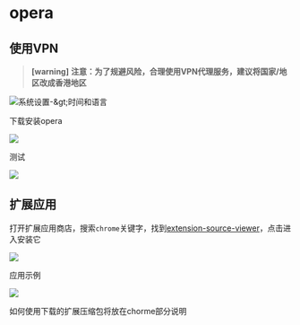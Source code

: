 # opera

## 使用VPN

> **[warning]**
> **注意：为了规避风险，合理使用VPN代理服务，建议将国家/地区改成香港地区**


![&#x7CFB;&#x7EDF;&#x8BBE;&#x7F6E;-&amp;gt;&#x65F6;&#x95F4;&#x548C;&#x8BED;&#x8A00;](https://raw.githubusercontent.com/loremwalker/fq-book/master/.gitbook/assets/2018-04-28_204541.png)

下载安装opera

![](https://raw.githubusercontent.com/loremwalker/fq-book/master/.gitbook/assets/2018-04-28_205527.png)

测试

![](https://raw.githubusercontent.com/loremwalker/fq-book/master/.gitbook/assets/2018-04-28_210138.png)


## 扩展应用

打开扩展应用商店，搜索`chrome`关键字，找到[extension-source-viewer](https://addons.opera.com/zh-cn/extensions/details/extension-source-viewer/)，点击进入安装它

![](https://raw.githubusercontent.com/loremwalker/fq-book/master/.gitbook/assets/2018-05-01_160149.png)

应用示例

![](https://raw.githubusercontent.com/loremwalker/fq-book/master/.gitbook/assets/2018-05-01_160509.png)

如何使用下载的扩展压缩包将放在chorme部分说明

